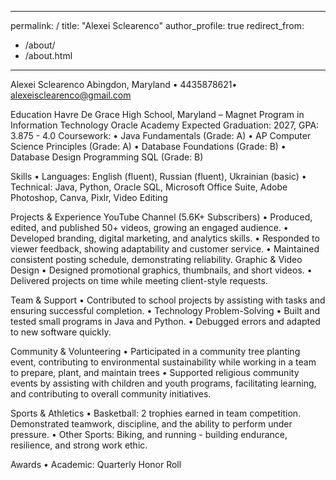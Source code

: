 ---
permalink: /
title: "Alexei Sclearenco"
author_profile: true
redirect_from:
 - /about/
 - /about.html
 ---
 Alexei Sclearenco
Abingdon, Maryland • 4435878621• alexeisclearenco@gmail.com 
  
Education 
Havre De Grace High School, Maryland – Magnet Program in Information Technology Oracle Academy
Expected Graduation: 2027, GPA: 3.875 - 4.0
Coursework: 
•	Java Fundamentals (Grade: A)
•	AP Computer Science Principles (Grade: A)
•	Database Foundations (Grade: B)
•	Database Design Programming SQL (Grade: B)

Skills
•	Languages: English (fluent), Russian (fluent), Ukrainian (basic)
•	Technical: Java, Python, Oracle SQL, Microsoft Office Suite, Adobe Photoshop, Canva, Pixlr, Video Editing

Projects & Experience 
YouTube Channel (5.6K+ Subscribers) 
•	Produced, edited, and published 50+ videos, growing an engaged audience. 
•	Developed branding, digital marketing, and analytics skills. 
•	Responded to viewer feedback, showing adaptability and customer service. 
•	Maintained consistent posting schedule, demonstrating reliability. 
Graphic & Video Design 
•	Designed promotional graphics, thumbnails, and short videos. 
•	Delivered projects on time while meeting client-style requests. 

Team & Support 
•	Contributed to school projects by assisting with tasks and ensuring successful completion. 
•	Technology Problem-Solving 
•	Built and tested small programs in Java and Python. 
•	Debugged errors and adapted to new software quickly. 
 
Community & Volunteering 
•	Participated in a community tree planting event, contributing to environmental sustainability while working in a team to prepare, plant, and maintain trees
•	Supported religious community events by assisting with children and youth programs, facilitating learning, and contributing to overall community initiatives. 
 
Sports & Athletics 
•	Basketball: 2 trophies earned in team competition. Demonstrated teamwork, discipline, and the ability to perform under pressure. 
•	Other Sports: Biking, and running - building endurance, resilience, and strong work ethic. 
 
Awards 
•	Academic: Quarterly Honor Roll
